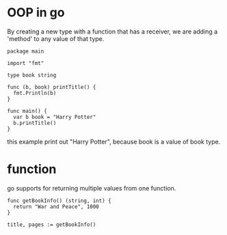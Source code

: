 # OOP in go
By creating a new type with a function that has a receiver, we are adding a 'method' to any value of that type.

```
package main

import "fmt"

type book string

func (b, book) printTitle() {
  fmt.Println(b)
}

func main() {
  var b book = "Harry Potter"
  b.printTitle()
}
```

this example print out "Harry Potter", because book is a value of book type.

# function

go supports for returning multiple values from one function.

```
func getBookInfo() (string, int) {
  return "War and Peace", 1000
}

title, pages := getBookInfo()
```